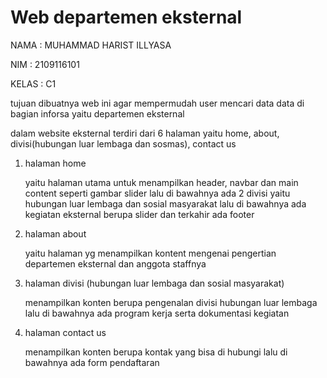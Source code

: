 # Web departemen eksternal
NAMA : MUHAMMAD HARIST ILLYASA

NIM    : 2109116101

KELAS  : C1


tujuan dibuatnya web ini agar mempermudah user mencari data data di bagian inforsa yaitu departemen eksternal

dalam website eksternal terdiri dari 6 halaman yaitu home, about, divisi(hubungan luar lembaga dan sosmas), contact us

1. halaman home

   yaitu halaman utama untuk menampilkan header, navbar dan main content seperti gambar slider lalu di bawahnya ada 2 divisi yaitu hubungan luar lembaga dan sosial     masyarakat lalu di bawahnya ada kegiatan eksternal berupa slider dan terkahir ada footer
   
2. halaman about

   yaitu halaman yg menampilkan kontent mengenai pengertian departemen eksternal dan anggota staffnya
   
3. halaman divisi (hubungan luar lembaga dan sosial masyarakat)

   menampilkan konten berupa pengenalan divisi hubungan luar lembaga lalu di bawahnya ada program kerja serta dokumentasi kegiatan
   
4. halaman contact us

   menampilkan konten berupa kontak yang bisa di hubungi lalu di bawahnya ada form pendaftaran
   






